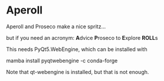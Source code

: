 # Aperoll

Aperoll and Proseco make a nice spritz...

but if you need an acronym: **A**dvice **P**roseco to **E**xplore **ROLL**s

This needs PyQt5.WebEngine, which can be installed with

mamba install pyqtwebengine -c conda-forge

Note that qt-webengine is installed, but that is not enough.